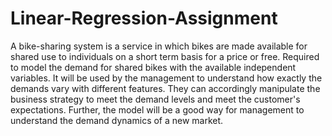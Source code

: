 # Linear-Regression-Assignment
A bike-sharing system is a service in which bikes are made available for shared use to individuals on a short term basis for a price or free. Required to model the demand for shared bikes with the available independent variables. It will be used by the management to understand how exactly the demands vary with different features. They can accordingly manipulate the business strategy to meet the demand levels and meet the customer's expectations. Further, the model will be a good way for management to understand the demand dynamics of a new market.
